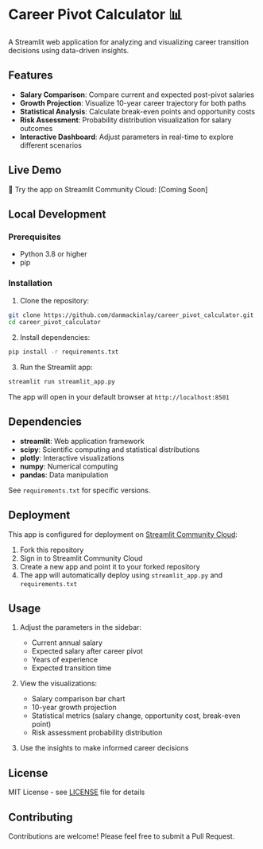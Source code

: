 # Career Pivot Calculator 📊

A Streamlit web application for analyzing and visualizing career transition decisions using data-driven insights.

## Features

- **Salary Comparison**: Compare current and expected post-pivot salaries
- **Growth Projection**: Visualize 10-year career trajectory for both paths
- **Statistical Analysis**: Calculate break-even points and opportunity costs
- **Risk Assessment**: Probability distribution visualization for salary outcomes
- **Interactive Dashboard**: Adjust parameters in real-time to explore different scenarios

## Live Demo

🚀 Try the app on Streamlit Community Cloud: [Coming Soon]

## Local Development

### Prerequisites

- Python 3.8 or higher
- pip

### Installation

1. Clone the repository:
```bash
git clone https://github.com/danmackinlay/career_pivot_calculator.git
cd career_pivot_calculator
```

2. Install dependencies:
```bash
pip install -r requirements.txt
```

3. Run the Streamlit app:
```bash
streamlit run streamlit_app.py
```

The app will open in your default browser at `http://localhost:8501`

## Dependencies

- **streamlit**: Web application framework
- **scipy**: Scientific computing and statistical distributions
- **plotly**: Interactive visualizations
- **numpy**: Numerical computing
- **pandas**: Data manipulation

See `requirements.txt` for specific versions.

## Deployment

This app is configured for deployment on [Streamlit Community Cloud](https://streamlit.io/cloud):

1. Fork this repository
2. Sign in to Streamlit Community Cloud
3. Create a new app and point it to your forked repository
4. The app will automatically deploy using `streamlit_app.py` and `requirements.txt`

## Usage

1. Adjust the parameters in the sidebar:
   - Current annual salary
   - Expected salary after career pivot
   - Years of experience
   - Expected transition time

2. View the visualizations:
   - Salary comparison bar chart
   - 10-year growth projection
   - Statistical metrics (salary change, opportunity cost, break-even point)
   - Risk assessment probability distribution

3. Use the insights to make informed career decisions

## License

MIT License - see [LICENSE](LICENSE) file for details

## Contributing

Contributions are welcome! Please feel free to submit a Pull Request.